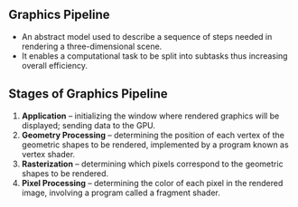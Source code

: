 ## Graphics Pipeline
- An abstract model used to describe a sequence of steps needed in rendering a three-dimensional scene.
- It enables a computational task to be split into subtasks thus increasing overall efficiency.

## Stages of Graphics Pipeline
1. **Application** – initializing the window where rendered graphics will be displayed; sending data to the GPU.
2. **Geometry Processing** – determining the position of each vertex of the geometric shapes to be rendered, implemented by a program known as vertex shader.
3. **Rasterization** – determining which pixels correspond to the geometric shapes to be rendered.
4. **Pixel Processing** – determining the color of each pixel in the rendered image, involving a program called a fragment shader.

